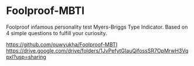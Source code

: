 # Foolproof-MBTI
Foolproof infamous personality test Myers-Briggs Type Indicator. Based on 4 simple questions to fulfill your curiosity.

https://github.com/ouwyukha/Foolproof-MBTI
https://drive.google.com/drive/folders/1JvPefytGIauQifossSR7OpMrwH3Vqpxl?usp=sharing
